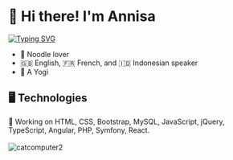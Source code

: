 # 👋 Hi there! I'm Annisa

[![Typing SVG](https://readme-typing-svg.herokuapp.com?color=%2336BCF7&size=25&duration=5500&width=500&height=40&lines=Welcome+to+Annisa's+GitHub+Profile!;Full+Stack+Web+Developer;Front-End+Web+Developer;Back-End+Web+Developer)](https://git.io/typing-svg)

<ul>
  <li> 🍜 Noodle lover</li>
  <li> 🇬🇧 English, 🇫🇷 French, and 🇮🇩 Indonesian speaker</li>
  <li> 🧘 A Yogi</li>
</ul>
  

## 🖥️ Technologies
🔭 Working on HTML, CSS, Bootstrap, MySQL, JavaScript, jQuery, TypeScript, Angular, PHP, Symfony, React. <br><br>
![catcomputer2](https://user-images.githubusercontent.com/78032924/111182193-f5d34700-85ae-11eb-81e7-a06c386b271f.gif)

<!--
**ahidayati/ahidayati** is a ✨ _special_ ✨ repository because its `README.md` (this file) appears on your GitHub profile.

Here are some ideas to get you started:

- 🔭 I’m currently working on ...
- 🌱 I’m currently learning ...
- 👯 I’m looking to collaborate on ...
- 🤔 I’m looking for help with ...
- 💬 Ask me about ...
- 📫 How to reach me: ...
- 😄 Pronouns: ...
- ⚡ Fun fact: ...
-->

